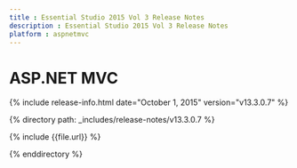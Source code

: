 ```yaml
---
title : Essential Studio 2015 Vol 3 Release Notes
description : Essential Studio 2015 Vol 3 Release Notes
platform : aspnetmvc
---
```


# ASP.NET MVC

{% include release-info.html date="October 1, 2015" version="v13.3.0.7" %} 

{% directory path: _includes/release-notes/v13.3.0.7 %}

{% include {{file.url}} %}

{% enddirectory %}